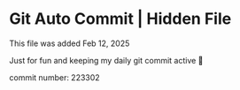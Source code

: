 # Git Auto Commit | Hidden File

This file was added Feb 12, 2025

Just for fun and keeping my daily git commit active 🤪

commit number: 223302
